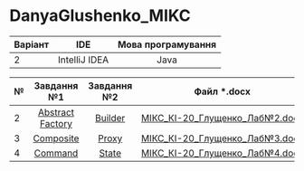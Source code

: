 # DanyaGlushenko_MIKC


| Варіант | IDE           | Мова програмування | 
| ------- |:-------------:|:------------------:|
| 2       | IntelliJ IDEA | Java               |


| №      | Завдання №1                                 | Завдання №2                | Файл *.docx                                                      |
| ------ |:-------------------------------------------:|:--------------------------:|:----------------------------------------------------------------:|
| 2      | [Abstract Factory](../main/AbstractFactory) | [Builder](../main/Builder) | [МІКС_КІ-20_Глущенко_Лаб№2.docx](МІКС_КІ-20_Глущенко_Лаб№2.docx) |
| 3      | [Composite](../main/Composite)              | [Proxy](../main/Proxy)     | [МІКС_КІ-20_Глущенко_Лаб№3.docx](МІКС_КІ-20_Глущенко_Лаб№3.docx) |
| 4      | [Command](../main/Command)                  | [State](../main/State)     | [МІКС_КІ-20_Глущенко_Лаб№4.docx](МІКС_КІ-20_Глущенко_Лаб№4.docx) |
